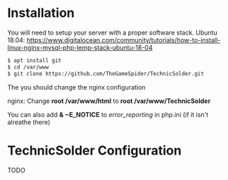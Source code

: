# Installation
You will need to setup your server with a proper software stack.
Ubuntu 18.04: https://www.digitalocean.com/community/tutorials/how-to-install-linux-nginx-mysql-php-lemp-stack-ubuntu-18-04

```bash
$ apt install git
$ cd /var/www
$ git clone https://github.com/TheGameSpider/TechnicSolder.git
```

The you should change the nginx configuration

nginx: Change **root /var/www/html** to **root /var/www/TechnicSolder**

You can also add **& ~E_NOTICE** to *error_reporting* in php.ini (if it isn't alreathe there)

# TechnicSolder Configuration
TODO
